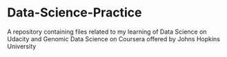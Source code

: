 # Data-Science-Practice
A repository containing files related to my learning of Data Science on Udacity and Genomic Data Science on Coursera offered by Johns Hopkins University